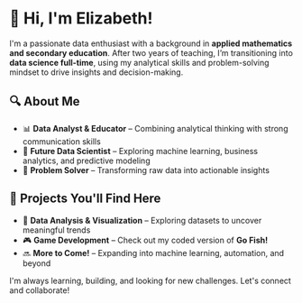 # 👋 Hi, I'm Elizabeth!  

I'm a passionate data enthusiast with a background in **applied mathematics and secondary education**. After two years of teaching, I’m transitioning into **data science full-time**, using my analytical skills and problem-solving mindset to drive insights and decision-making.  

## 🔍 About Me  
- 📊 **Data Analyst & Educator** – Combining analytical thinking with strong communication skills  
- 🚀 **Future Data Scientist** – Exploring machine learning, business analytics, and predictive modeling  
- 🎯 **Problem Solver** – Transforming raw data into actionable insights  

## 📂 Projects You'll Find Here  
- 🔹 **Data Analysis & Visualization** – Exploring datasets to uncover meaningful trends  
- 🎮 **Game Development** – Check out my coded version of **Go Fish!**  
- 🔜 **More to Come!** – Expanding into machine learning, automation, and beyond  

I'm always learning, building, and looking for new challenges. Let's connect and collaborate!  
